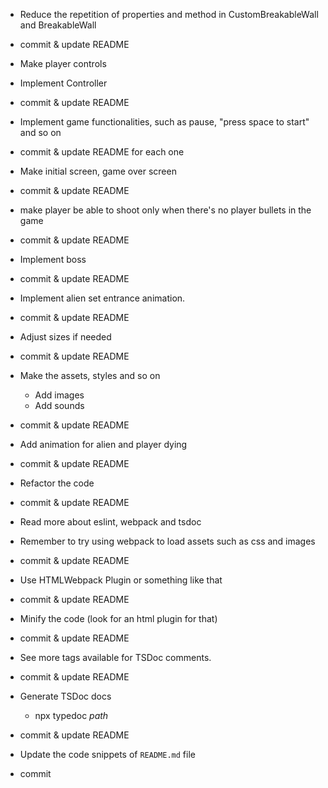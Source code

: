 - Reduce the repetition of properties and method in CustomBreakableWall and BreakableWall
- commit & update README

- Make player controls

- Implement Controller
- commit & update README

- Implement game functionalities, such as pause, "press space to start" and so on
- commit & update README for each one

- Make initial screen, game over screen
- commit & update README

- make player be able to shoot only when there's no player bullets in the game
- commit & update README

- Implement boss
- commit & update README

- Implement alien set entrance animation.
- commit & update README

- Adjust sizes if needed
- commit & update README

- Make the assets, styles and so on
  - Add images
  - Add sounds
- commit & update README

- Add animation for alien and player dying
- commit & update README

- Refactor the code
- commit & update README

- Read more about eslint, webpack and tsdoc

- Remember to try using webpack to load assets such as css and images
- commit & update README

- Use HTMLWebpack Plugin or something like that
- commit & update README

- Minify the code (look for an html plugin for that)
- commit & update README

- See more tags available for TSDoc comments.
- commit & update README

- Generate TSDoc docs
  - npx typedoc _path_
- commit & update README

- Update the code snippets of `README.md` file
- commit